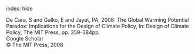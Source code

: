 index: hide

<div class="Citation">

  <div class="Citation-body">
    <div class="Citation-text">De Cara, S and Galko, E and Jayet, PA, 2008: The Global Warming Potential Paradox: Implications for the Design of Climate Policy, In: <span class="Article-bookTitle">Design of Climate Policy, </span>The MIT Press, pp. 359-384pp.</div>
    <div class="Citation-links">
      <div class="CitationLink" data-href="https://scholar.google.com/scholar?q=The+Global+Warming+Potential+Paradox%3A+Implications+for+the+Design+of+Climate+Policy">
        <div class="CitationLink-icon CitationLink-Scholar"></div>
        <div class="CitationLink-text">Google Scholar</div>
      </div>
    </div>
  </div>
</div>


<div class="Citation-copy">
&copy; The MIT Press, 2008
</div>